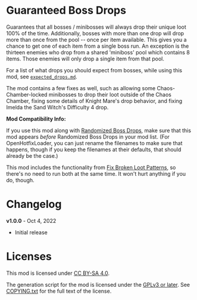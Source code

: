 Guaranteed Boss Drops
=====================

Guarantees that all bosses / minibosses will always drop their unique
loot 100% of the time.  Additionally, bosses with more than one drop
will drop more than once from the pool -- once per item available.
This gives you a chance to get one of each item from a single boss
run.  An exception is the thirteen enemies who drop from a shared
'miniboss' pool which contains 8 items.  Those enemies will only
drop a single item from that pool.

For a list of what drops you should expect from bosses, while using this mod, see
[`expected_drops.md`](https://github.com/BLCM/wlmods/blob/main/Apocalyptech/loot_changes/guaranteed_boss_drops/expected_drops.md).

The mod contains a few fixes as well, such as allowing some Chaos-Chamber-locked
minibosses to drop their loot outside of the Chaos Chamber, fixing some
details of Knight Mare's drop behavior, and fixing Imelda the Sand Witch's
Difficulty 4 drop.

**Mod Compatibility Info:**

If you use this mod along with
[Randomized Boss Drops](https://github.com/BLCM/wlmods/wiki/Randomized%20Boss%20Drops),
make sure that this mod appears *before* Randomized Boss Drops in your mod
list.  (For OpenHotfixLoader, you can just rename the filenames to make sure
that happens, though if you keep the filenames at their defaults, that should
already be the case.)

This mod includes the functionality from
[Fix Broken Loot Patterns](https://github.com/BLCM/wlmods/wiki/Fix%20Broken%20Loot%20Patterns),
so there's no need to run both at the same time.  It won't hurt anything if
you do, though.

Changelog
=========

**v1.0.0** - Oct 4, 2022
 * Initial release
 
Licenses
========

This mod is licensed under [CC BY-SA 4.0](https://creativecommons.org/licenses/by-sa/4.0/).

The generation script for the mod is licensed under the
[GPLv3 or later](https://www.gnu.org/licenses/quick-guide-gplv3.html).
See [COPYING.txt](../../COPYING.txt) for the full text of the license.

